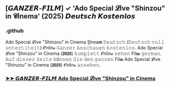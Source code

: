 ## [𝙂𝘼𝙉𝙕𝙀𝙍-𝙁𝙄𝙇𝙈] ✓ 'Ado Special 𝓛ive "Shinzou" in 𝓒inema' (2025) 𝘿𝙚𝙪𝙩𝙨𝙘𝙝 𝙆𝙤𝙨𝙩𝙚𝙣𝙡𝙤𝙨

### .github

Ado Special 𝓛ive "Shinzou" in Cinema S͎trea𝙢 𝙳𝚎𝚞𝚝𝚜𝚌𝚑 (𝙳𝚎𝚞𝚝𝚜𝚌𝚑 𝚟𝚘𝚕𝚕 𝚞𝚗𝚝𝚎𝚛𝚝𝚒𝚝𝚎𝚕𝚝) 𝓞nlin𝓮 𝙶𝚊𝚗𝚣𝚎𝚛 𝙰𝚗𝚜𝚌𝚑𝚊𝚞𝚎𝚗 𝚔𝚘𝚜𝚝𝚎𝚗𝚕𝚘𝚜. Ado Special 𝓛ive "Shinzou" in Cinema (𝟮𝟬𝟮𝟱) 𝚔𝚘𝚖𝚙𝚕𝚎𝚝𝚝 𝓞nlin𝓮 𝚜𝚎𝚑𝚎𝚗 Fil𝐦 𝚐𝚎𝚛𝚖𝚊𝚗. 𝙰𝚞𝚏 𝚍𝚒𝚎𝚜𝚎𝚛 𝚂𝚎𝚒𝚝𝚎 𝚔ö𝚗𝚗𝚎𝚗 𝚂𝚒𝚎 𝚍𝚎𝚗 𝚐𝚊𝚗𝚣𝚎𝚗 Fil𝐦 Ado Special 𝓛ive "Shinzou" in Cinema (𝟮𝟬𝟮𝟱) 𝓞nlin𝓮 𝚊𝚗𝚜𝚎𝚑𝚎𝚗. 

### [➤➤ 𝙂𝘼𝙉𝙕𝙀𝙍-𝙁𝙄𝙇𝙈 Ado Special 𝓛ive "Shinzou" in Cinema](https://watching4khdmovies.blogspot.com/2025/06/ado-special-live-de.html)
